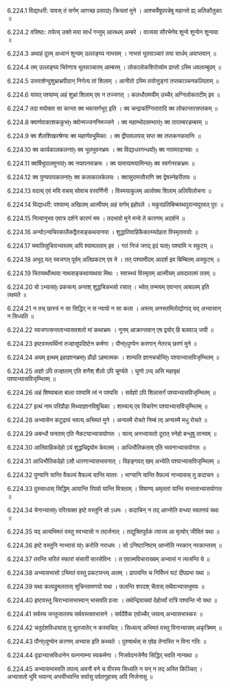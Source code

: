 6.224.1
विद्याधरी:
यावस् तं सर्गम् आगच्छ प्रसादẖ क्रियतां मुने ।
आश्चर्येषूपपन्नेषु महान्तो ह्य् अतिकौतुकाः ॥


6.224.2
वसिष्ठः:
तयेत्य् उक्ते मया सार्धं गन्तुम् आरब्धम् अम्बरे ।
वात्यया सौरभेणेव शून्ये शून्येन शून्यया ॥


6.224.3
अथाहं दूरम् अध्वानं शून्यम् उल्लङ्घ्य नाभसम् ।
नाभसं भूतसञ्चारं तया सार्धम् अवाप्तवान् ॥


6.224.4
तम् उल्लङ्घ्य चिरेणात्र भूतसञ्चारम् आम्बरम् ।
लोकालोकशिरोव्योम प्राप्तो ऽस्मि धवलाम्बुदम् ॥


6.224.5
उत्तराशेन्दुशुभ्राभ्रपीठान् निर्गत्य तां शिलाम् ।
आनीतो ऽस्मि तयोत्तुङ्गां तप्तकाञ्चनकल्पिताम् ॥


6.224.6
यावत् पश्याम्य् अहं शुभ्रां शिलाम् एव न तज्जगत् ।
कलधौतमयीम् उच्चैर् अग्निलोकतटीम् इव ॥


6.224.7
तदा मयोक्ता सा कान्ता क्व भवत्सर्गभूर् इति ।
क्व चन्द्रार्काग्नितारादि क्व लोकान्तरसप्तकम् ॥


6.224.8
क्वार्णवाकाशककुभẖ क्वोन्मज्जननिमज्जने ।
क्व महाम्भोदसम्भारẖ क्व ताराम्बरडम्बरम् ॥


6.224.9
क्व शैलशिखरश्रेण्यः क्व महार्णवभूमिकाः ।
क्व द्वीपावलयस् सप्त क्व तप्तकनकावनिः ॥


6.224.10
क्व कार्यकालकलनाẖ क्व भूतभुवनभ्रमः ।
क्व विद्याधरगन्धर्वाẖ क्व नरामरदानवाः ॥


6.224.11
क्वर्षिभूपालमुनयẖ क्व नयापनयक्रमः ।
क्व यामायामयामिन्यẖ क्व स्वर्गनरकभ्रमः ॥


6.224.12
क्व पुण्यपापकलनाẖ क्व कलाकालकेलयः ।
क्वासुरामरवैराणि क्व द्वेषस्नेहरीतयः ॥


6.224.13
वदत्य् एवं मयि वचस् सोवाच वरवर्णिनी ।
विस्मयाकुलम् आलोक्य शिलाम् अलिविलोचना ॥


6.224.14
विद्याधरी:
पश्याम्य् अखिलम् आत्मीयम् अहं सर्गम् इहोपले ।
मकुरप्रतिबिम्बस्थपुरान्यपुरवत् पुरः ॥


6.224.15
नित्यानुभव एवात्र दर्शने कारणं मम ।
तदभावो मुने मन्ये ते कारणम् अदर्शने ॥


6.224.16
अन्योऽन्यचिरकालैकद्वैतसङ्कथयानया ।
शुद्धातिवाहिकैकात्म्यदेहता विस्मृतावयोः ॥


6.224.17
ममातिसुचिराभ्यस्तम् अपि श्यामलताम् इव ।
गतं निजं जगद् इदं यतḫ पश्यामि न स्फुटम् ॥


6.224.18
अभूद् यत् स्वजगत् पूर्वम् अतिप्रकटम् एव मे ।
तत् पश्यामीदम् आदर्श इव बिम्बितम् अस्फुटम् ॥


6.224.19
चिरव्यर्थोत्थया नाथसङ्कथाव्यथया मिथः ।
स्वास्थ्यं विस्मृतम् आत्मीयम् अवदाततमं ततम् ॥


6.224.20
यो ऽभ्यासḫ प्रकचत्य् अन्तश् शुद्धचिन्नभसो रसात् ।
भवेत् तन्मयम् एवान्तर् आबालम् इति लक्ष्यते ॥


6.224.21
न तच् छास्त्रं न सा सिद्धिर् न स न्यायो न सा कला ।
अस्त्य् अनस्तमितोद्योगाद् यद् अभ्यासान् न सिध्यति ॥


6.224.22
स्वजगत्सन्तताभ्यासवशतो मां कथाभ्रमः ।
नूनम् आक्रान्तवान् एष द्वयोर् हि बलवाञ् जयी ॥


6.224.23
इष्टवस्त्वर्थिनां तज्ज्ञसूपदिष्टेन कर्मणा ।
पौनḫपुण्येन करणान् नेतरच् छरणं मुने ॥


6.224.24
अयम् इत्थम् इहाज्ञानभ्रमḫ प्रौढो ऽहमात्मकः ।
शाम्यति ज्ञानचर्चाभिḫ पश्याभ्यासविजृम्भितम् ॥


6.224.25
अज्ञो ऽपि तज्ज्ञताम् एति शनैश् शैलो ऽपि चूर्ण्यते ।
घुणो ऽप्य् अत्ति महावृक्षं पश्याभ्यासविजृम्भितम् ॥


6.224.26
अहं शिष्याबला बाला पश्यामि त्वं न पश्यसि ।
सर्वज्ञो ऽपि शिलासर्गं पश्याभ्यासविजृम्भितम् ॥


6.224.27
इत्थं नाम परिप्रौढा मिथ्याज्ञानविषूचिका ।
शाम्यत्य् एव विचारेण पश्याभ्यासविजृम्भितम् ॥


6.224.28
अभ्यासेन कटुद्रव्यं भवत्य् अभिमतं मुने ।
अन्यस्मै रोचते निम्बं त्व् अन्यस्मै मधु रोचते ॥


6.224.29
अबन्धौ घनताम् एति नैकट्याभ्यासयोगतः ।
यात्य् अनभ्यासतो दूरात् स्नेहो बन्धुषु तानवम् ॥


6.224.30
आतिवाहिकदेहो ऽयं शुद्धचिद्व्योम केवलम् ।
आधिभौतिकताम् एति भावनाभ्यासयोगतः ॥


6.224.31
आधिभौतिकदेहो ऽसौ धारणाभ्यासभावनात् ।
विहङ्गवत् खम् अभ्येति पश्याभ्यासविजृम्भितम् ॥


6.224.32
पुण्यानि यान्ति वैफल्यं वैफल्यं यान्ति मातरः ।
भाग्यानि यान्ति वैफल्यं नाभ्यासस् तु कदाचन ॥


6.224.33
दुस्साधास् सिद्धिम् आयान्ति रिपवो यान्ति मित्रताम् ।
विषाण्य् अमृततां यान्ति सन्तताभ्यासयोगतः ॥


6.224.34
येनाभ्यासḫ परित्यक्त इष्टे वस्तुनि सो ऽधमः ।
कदाचिन् न तद् आप्नोति वन्ध्या स्वतनयं यथा ॥


6.224.35
यद् अत्यभिमतं वस्तु स्वभ्यासो न तदर्जनात् ।
तद्युक्तिपूर्वकं त्याज्य आ मृत्योर् जीवितं यथा ॥


6.224.36
इष्टे वस्तुनि नाभ्यासं यẖ करोति नराधमः ।
सो ऽनिष्टानिष्टम् आप्नोति नरकान् नरकान्तरम् ॥


6.224.37
तरन्ति सरितं स्फारां संसारीं सारसेविनः ।
त एवात्मविचाराख्यम् अभ्यासं न त्यजन्ति ये ॥


6.224.38
अभ्यासभासो ऽभिमतं वस्तु प्रकटयन्त्य् अलम् ।
प्रापयन्ति च निर्विघ्नं घटं दीपप्रभा यथा ॥


6.224.39
यथा कल्पद्रुमलतास् सुचिन्तामणयो यथा ।
फलन्ति शरदश् चैतास् तथैवाभ्यासभूमयः ॥


6.224.40
इष्टवस्तु चिराभ्यासभास्वान् भासयति प्रजाः ।
तथेन्द्रियाख्यां देहोर्व्यां रात्रिं पश्यन्ति नो यथा ॥


6.224.41
सर्वस्य जन्तुजातस्य सर्ववस्त्ववभासने ।
सर्वदैवैक एवोच्चैर् जयत्य् अभ्यासभास्करः ॥


6.224.42
चतुर्दशविधायास् तु भूतजातेर् न कस्यचित् ।
सिध्यत्य् अभिमतं वस्तु विनाभ्यासम् अकृत्रिमम् ॥


6.224.43
पौनḫपुण्येन करणम् अभ्यास इति कथ्यते ।
पुरुषार्थस् स एवेह तेनास्ति न विना गतिः ॥


6.224.44
दृढाभ्यासविधानेन यत्ननाम्ना स्वकर्मणा ।
निजवेदनजेनैव सिद्धिर् भवति नान्यथा ॥


6.224.45
अभ्यासभास्वति तपत्य् अवनौ वने च वीरस्य सिध्यति न यन् न तद् अस्ति किञ्चित् ।
अभ्यासतो भुवि भयान्य् अभयीभवन्ति सर्वासु पर्वतगुहास्व् अपि निर्जनासु ॥

